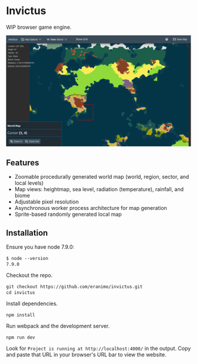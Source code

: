 # Invictus

WIP browser game engine.

![Screenshot of UI](assets/images/screenshot.png)

## Features

* Zoomable procedurally generated world map (world, region, sector, and local
  levels)
* Map views: heightmap, sea level, radiation (temperature), rainfall, and biome
* Adjustable pixel resolution
* Asynchronous worker process architecture for map generation
* Sprite-based randomly generated local map

## Installation

Ensure you have node 7.9.0:

```
$ node --version
7.9.0
```

Checkout the repo.

```
git checkout https://github.com/eranimo/invictus.git
cd invictus
```

Install dependencies.

```
npm install
```

Run webpack and the development server.

```
npm run dev
```

Look for `Project is running at http://localhost:4000/` in the output. Copy and
paste that URL in your browser's URL bar to view the website.
